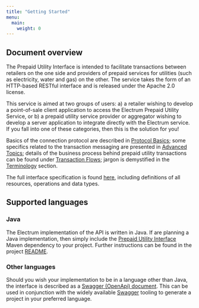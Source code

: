 ```yaml
---
title: "Getting Started"
menu:
  main:
    weight: 0
---
```


## Document overview

The Prepaid Utility Interface is intended to facilitate transactions between retailers on the one side and providers of prepaid services for utilities (such as electricity, water and gas) on the other. The service takes the form of an HTTP-based RESTful interface and is released under the Apache 2.0 license.

This service is aimed at two groups of users: a) a retailer wishing to develop a point-of-sale client application to access the Electrum Prepaid Utility Service, or b) a prepaid utility service provider or aggregator wishing to develop a server application to integrate directly with the Electrum service. If you fall into one of these categories, then this is the solution for you!

Basics of the connection protocol are described in [Protocol Basics](/protocol-basics); some specifics related to the transaction messaging are presented in [Advanced Topics](/advanced-topics); details of the business process behind prepaid utility transactions can be found under [Transaction Flows](/transaction-flows); jargon is demystified in the [Terminology](/terminology) section.

The full interface specification is found [here](/specification/introduction), including definitions of all resources, operations and data types.

## Supported languages

### Java
The Electrum implementation of the API is written in Java. If are planning a Java implementation, then simply include the [Prepaid Utility Interface](https://github.com/electrumpayments/prepaidutility-service-interface) Maven dependency to your project. Further instructions can be found in the project [README](https://github.com/electrumpayments/prepaidutility-service-interface).

### Other languages
Should you wish your implementation to be in a language other than Java, the interface is described as a [Swagger (OpenApi) document](/specification/swagger). This can be used in conjunction with the widely available [Swagger](http://swagger.io/) tooling to generate a project in your preferred language.  
